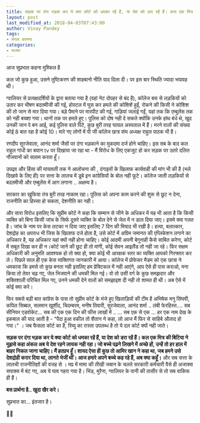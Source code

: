 ```yaml
---
title: सड़क पर दंगा भड़क कर ये क्या कोर्ट को धमका रहें हैं, या देश को डरा रहें हैं। कल एक मित्र की बिटिया ने मुझसे कहा अंकल अब ये देश रहने लायक नही रहा। जो बच्चे पढ़ने लिखने में अच्छे हों, उन्हें तो हर हाल में बाहर निकल जाना चाहिए। मैं हतप्रभ हूँ। शायद ऐसा ही कुछ तो आमिर खान ने कहा था, जब हमने उसे देशद्रोही करार दिया था, लानते भेजीं थीं। आज हमारे अपने बच्चे कह रहे हैं, अब क्या कहूँ।
layout: post
last_modified_at: 2018-04-03T07:43:00
author: Vinay Pandey
tags:
- मंगल कामना
categories:
- मध्यम
---
```

आज सुप्रभात कहना मुश्किल है

कल जो कुछ हुआ, उसने तुष्टिकरण की शाहबानो नीति याद दिला दी। पर इस बार स्थिति ज्यादा भयावह थी। 

ग्वालियर से प्रत्यक्षदर्शियों के द्वारा बताया गया है (वहां नेट दोपहर से बंद है), कॉलेज बस से लड़कियों को उतार कर भीषण बदतमीजी की गई, होस्टल में घुस कर हमले की कोशिशें हुईं, रोकने की किसी ने कोशिश की तो जान से मार दिया गया। बड़े पैमाने पर मारपीट की गई, गाड़ियां जलाई गईं, यहां तक कि एम्बुलेंस तक को नही बख्शा गया। थानों तक पर हमले हुए। पुलिस को दोष नही दे सकते क्योंकि उनके हांथ बंधे थे, खुद उनकी जान पे बन आई, कई पुलिस वाले पिटे, कुछ बुरी तरह घायल अस्पताल में हैं। मरने वालों की संख्या कोई 8 बात रहा है कोई 10। मारे गए लोगों में पी जी कॉलेज छात्र संघ अध्यक्ष राहुल पाठक भी है।  

रणदीप सुरजेवाला, आनंद शर्मा जैसों पर दंगा भड़काने का मुकदमा दर्ज होने चाहिए। इस सब के बाद कल राहुल गांधी का बयान tv पर दिखाया जा रहा था - मैं विरोध के लिए एकजुट हो कर सड़क पर उतरे दलित नौजवानों को सलाम करता हूँ।

 उपद्रव और हिंसा की मायावती तक ने आलोचना की , दंगाइयों के खिलाफ कार्यवाही की मांग भी की है (भले दिखावे के लिए ही) पर सत्ता के लालच में डूबे इन कांग्रेसियों के बोल नही फूटे। कॉलेज जाती लड़कियों से बदतमीजी और एम्बुलेंस में आग लगाना .. अक्षम्य है। 

सरकार का खुफिया तंत्र बुरी तरह नाकाम रहा। पुलिस को अपना काम करने की शुरू से छूट न देना, राजनीति का हिस्सा हो सकता, देशनीति का नही। 

और सारा विरोध इसलिए कि सुप्रीम कोर्ट ने कहा कि सम्मान से जीने के अधिकर में यह भी आता है कि किसी व्यक्ति को बिना किसी जांच के सिर्फ दूसरे व्यक्ति के बोल देने से जेल में न डाल दिया जाए। इसमे क्या गलत है। जांच के नाम पर केस लटका न दिया जाए इसलिए 7 दिन की मियाद भी रखी है।  हत्या, बलात्कार, देशद्रोह का अपराध भी जिस के खिलाफ दर्ज होता है, उसे कोर्ट में अग्रिम जमानत की एप्लिकेशन लगाने का अधिकार है, यह अधिकार यहां क्यों नही होना चाहिए। कोई आदमी अपनी बेगुनाही कैसे साबित करेगा, कोर्ट में सबूत दिखा कर ही न।कोर्ट जाने की छूट ही तो मांगी, कोई सेवन आइलैंड तो नही जा रहे।  फिर सक्षम अधिकारी की अनुमति आवश्यक हो तो क्या हो, क्या कोई भी आरक्षक स्तर का व्यक्ति आपको गिरफ्तार कर ले। पिछले साल ही एक केस व्यक्तिगत जानकारी में आया। कॉलेज में प्रोफेसर मैडम को एक छात्रा ने धमकाया कि हमसे तो कुछ बनता नही इसलिए हम प्रेक्टिकल में नही आएंगे, आप ऐसे ही पास कराओ, मना किया तो तेवर चढ़ गए, जेल भिजवाने की धमकी मिल गई। वो तो उसी वर्ग के कुछ समझदार और शक्तिशाली परिचित मिल गए, उनने धमकी देने वालों को समझाइश दी नही तो शामत ही थी। अब ऐसे में कोई क्या करे।

फिर सबसे बड़ी बात कांग्रेस के पास तो सुप्रीम कोर्ट के मंजे हुए खिलाड़ियों की टीम है अभिषेक मनु सिंघवी, कपिल सिब्बल, सलमान खुर्शीद, चिदम्बरम, मनीष तिवारी, सुरजेवाला, आनंद शर्मा ..  लंबी फेरहिस्त.... सब सीनियर एडवोकेट... सब की एक एक दिन की फीस लाखों में .. ... सब एक से एक ... हर एक नाम देख के इकबाल की याद आती है - "पैदा हुआ वकील तो शैतान ने कहा, लो आज मैं फिर से साहिबे औलाद हो गया।" । जब फैसला कोर्ट का है, रिव्यु का रास्ता उपलब्ध है तो ये दल कोर्ट क्यों नही जाते। 

**सड़क पर दंगा भड़क कर ये क्या कोर्ट को धमका रहें हैं, या देश को डरा रहें हैं। कल एक मित्र की बिटिया ने मुझसे कहा अंकल अब ये देश रहने लायक नही रहा। जो बच्चे पढ़ने लिखने में अच्छे हों, उन्हें तो हर हाल में बाहर निकल जाना चाहिए। मैं हतप्रभ हूँ। शायद ऐसा ही कुछ तो आमिर खान ने कहा था, जब हमने उसे देशद्रोही करार दिया था, लानते भेजीं थीं। आज हमारे अपने बच्चे कह रहे हैं, अब क्या कहूँ।** और सब सत्ता के लालची राजनीतिज्ञों की वजह से । मप्र में मामा की तीखी जबान के चलते सरकारी कर्मचारी वैसे ही अजाक्स सपाक्स में बंट गए, अब ये घाव गहरा गया है। भिंड, मुरैना, ग्वालियर के पानी की तासीर से तो सब वाकिफ ही हैं। 

**बस प्रार्थना है.. खुदा खैर करे।**

सुप्रभात का... इंतजार है। 

🙏🙏



